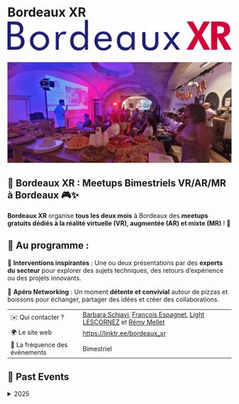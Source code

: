 # Bordeaux XR ![Logo](./logo-bordeauxXR.png)

![Image d'un évènement BordeauxXR au Node](./bordeaux-xr-meetup-juin-2025.jpg)

## 🚀 **Bordeaux XR : Meetups Bimestriels VR/AR/MR à Bordeaux** 🎮✨

**Bordeaux XR** organise **tous les deux mois** à Bordeaux des **meetups gratuits dédiés à la réalité virtuelle (VR), augmentée (AR) et mixte (MR)** ! 🥽

## 📅 **Au programme :**
🎤 **Interventions inspirantes** :
Une ou deux présentations par des **experts du secteur** pour explorer des sujets techniques, des retours d’expérience ou des projets innovants.

🍕 **Apéro Networking** :
Un moment **détente et convivial** autour de pizzas et boissons pour échanger, partager des idées et créer des collaborations.


|                                |     |
| ------------------------------ | --- |
| ✉️ Qui contacter ?             | [Barbara Schiavi](https://www.linkedin.com/in/barbara-schiavi-phd-a1028272/), [Francois Espagnet](https://www.linkedin.com/in/francois-espagnet/), [Light LESCORNEZ](https://www.linkedin.com/in/light-lescornez-46531a28b/) et [Rémy Mellet](https://www.linkedin.com/in/remymellet/) |
| 🌍 Le site web                 | https://linktr.ee/bordeaux_xr |
| 📆 La fréquence des évènements | Bimestriel |

<!-- EVENTS:START -->
## 📆 Past Events

<details>
<summary>2025</summary>

| Date | Event | Location | Link |
|------|--------|----------|------|
| Mercredi 24 septembre 2025 à 18:30 | Bordeaux XR - Tendances XR en recherche | Le Node, 12 rue des Faussets, 33000 Bordeaux | https://www.eventbrite.fr/e/bordeaux-xr-tendances-xr-en-recherche-tickets-1612001974299 |
| Mercredi 18 juin 2025 à 18:30 | Bordeaux XR - Meetup #pre-launch | Le Node, 12 rue des Faussets, Bordeaux | https://www.linkedin.com/events/bordeauxxr-meetup-pre-launch7331004824588611584/ |
</details>
<!-- EVENTS:END -->